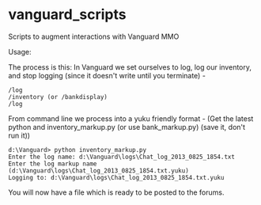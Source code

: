 vanguard_scripts
================

Scripts to augment interactions with Vanguard MMO

Usage:

The process is this:
In Vanguard we set ourselves to log, log our inventory, and stop logging (since it doesn't write until you terminate) -

    /log
    /inventory (or /bankdisplay)
    /log

From command line we process into a yuku friendly format -
(Get the latest python and inventory_markup.py (or use bank_markup.py) (save it, don't run it))

    d:\Vanguard> python inventory_markup.py 
    Enter the log name: d:\Vanguard\logs\Chat_log_2013_0825_1854.txt
    Enter the log markup name (d:\Vanguard\logs\Chat_log_2013_0825_1854.txt.yuku)
    Logging to: d:\Vanguard\logs\Chat_log_2013_0825_1854.txt.yuku

You will now have a file which is ready to be posted to the forums. 

